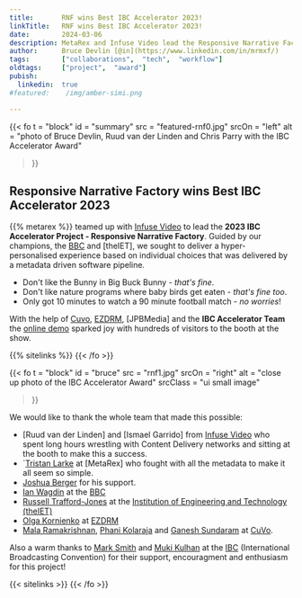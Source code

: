 ```yaml
---
title:       RNF wins Best IBC Accelerator 2023!
linkTitle:   RNF wins Best IBC Accelerator 2023!
date:        2024-03-06
description: MetaRex and Infuse Video lead the Responsive Narrative Factory to the Best IBC Accelerator 2023!
author:      Bruce Devlin [@in](https://www.linkedin.com/in/mrmxf/)
tags:        ["collaborations",  "tech",  "workflow"]
oldtags:     ["project",  "award"]
pubish:
  linkedin:  true
#featured:    /img/amber-simi.png

---
```


{{< fo t = "block"
  id    = "summary"
  src   = "featured-rnf0.jpg"
  srcOn = "left"
  alt   = "photo of Bruce Devlin, Ruud van der Linden and Chris Parry with the IBC Accelerator Award"
>}}
<!-- markdownlint-disable MD025 -->

## Responsive Narrative Factory wins Best IBC Accelerator 2023

{{%  metarex %}} teamed up with [Infuse Video] to lead the **2023 IBC Accelerator Project - Responsive Narrative Factory**. 
Guided by our champions, the [BBC] and [theIET], we sought to deliver a hyper-personalised experience based on individual choices that was delivered by a metadata driven software pipeline.

* Don't like the Bunny in Big Buck Bunny - _that's fine_. 
* Don't like nature programs where baby birds get eaten - _that's fine too_.
* Only got 10 minutes to watch a 90 minute football match - _no worries_!

With the help of [Cuvo], [EZDRM], [JPBMedia] and the **IBC Accelerator Team** the [online demo] sparked joy with hundreds of visitors to the booth at the show.

{{% sitelinks %}}
{{< /fo >}}

{{< fo t = "block"
   id    = "bruce"
   src   = "rnf1.jpg"
   srcOn = "right"
   alt   = "close up photo of the IBC Accelerator Award"
   srcClass = "ui small image"
>}}

We would like to thank the whole team that made this possible: 

* [Ruud van der Linden] and [Ismael Garrido] from [Infuse Video] who spent long hours wrestling with Content Delivery networks and sitting at the booth to make this a success.
*  `[Tristan Larke] at [MetaRex] who fought with all the metadata to make it all seem so simple.
* [Joshua Berger] for his support. 
* [Ian Wagdin] at the [BBC]
* [Russell Trafford-Jones] at the [Institution of Engineering and Technology (theIET)]
* [Olga Kornienko] at [EZDRM]
* [Mala Ramakrishnan], [Phani Kolaraja] and [Ganesh Sundaram] at [CuVo]. 

Also a warm thanks to [Mark  Smith] and [Muki Kulhan] at the [IBC] (International Broadcasting Convention) for their support, encouragment and enthusiasm for this project!

{{< sitelinks >}}
{{< /fo >}}

[Tristan Larke]:  https://www.linkedin.com/in/ACoAADFKxjUBM-OwLh5FCkT4k2_LZJcnQLR14uM 
[Joshua Berger]:  https://www.linkedin.com/in/bergerjoshua/
[Ian Wagdin]:    https://www.linkedin.com/in/ACoAAAJvIk0BCuYzzlMRQTybNXdlnYPSU1nR-vE
[BBC]:            https://www.bbc.co.uk/rd/author/?id=author-people-ian-wagdin 
[Russell Trafford-Jones]:  https://www.linkedin.com/in/russell-trafford-jones/
[Mark  Smith]:    https://www.linkedin.com/in/ACoAAAAwDhsBq_Dx6ZvNEXeYPUja1vctZVXdHQI
[Muki Kulhan]:  https://www.linkedin.com/in/ACoAAABFmH0ByhDceebheeKnI86bhi_XsrBMoVA
[Institution of Engineering and Technology (theIET)]:  https://www.theiet.org
[Olga Kornienko]:  https://www.linkedin.com/in/ACoAAAFsDD0BF1FP91UB7I04RwyUU9JT12PnLJw
[EZDRM]:  https://www.ezdrm.com
[Mala Ramakrishnan]:  https://www.linkedin.com/in/ACoAAAAJfAsBg3svssNHvpaEEEOFBhnxlKcdPlo
[Phani Kolaraja]:  https://www.linkedin.com/in/ACoAAAQlCnoB0_8NOaR15b1_3YRwsDAbM99_kKQ
[Ganesh Sundaram]:  https://www.linkedin.com/in/ACoAAAC-3NEBHezFYZOLS_3DEUkIxn0jfPgGMj4
[CuVo]:  https://cuvo.ai
[IBC]:  https://show.ibc.org
[Infuse Video]:  http://infuse.video

[online demo]:  https://metarex.media/app/demos/